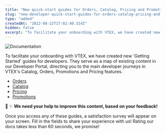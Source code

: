 ```yaml
---
title: "New quick-start guides for Orders, Catalog, Pricing and Promotions"
slug: "new-developer-quick-start-guides-for-orders-catalog-pricing-and-promotions"
type: "added"
createdAt: "2022-08-22T17:02:40.314Z"
hidden: false
excerpt: "To facilitate your onboarding with VTEX, we have created new 'Getting Started' guides for developers. They serve as a map of existing content in our Developer Portal, directing you to the main developer journeys in VTEX's Catalog, Orders, Promotions and Pricing features."
---
```


![Documentation](https://cdn.jsdelivr.net/gh/vtexdocs/dev-portal-content@main/images/new-developer-quick-start-guides-for-orders-catalog-pricing-and-promotions-0.png)

To facilitate your onboarding with VTEX, we have created new 'Getting Started' guides for developers. They serve as a map of existing content in our Developer Portal, directing you to the main developer journeys in VTEX's Catalog, Orders, Promotions and Pricing features.

- [Orders](https://developers.vtex.com/vtex-rest-api/docs/orders-overview)
- [Catalog](https://developers.vtex.com/vtex-rest-api/docs/catalog-overview)
- [Pricing](https://developers.vtex.com/vtex-rest-api/docs/pricing-overview)
- [Promotions](https://developers.vtex.com/vtex-rest-api/docs/promotions-overview)

📣  ✨ **We need your help to improve this content, based on your feedback!**

Once you access any of these guides, a satisfaction survey will appear on your screen. Fill in the fields to share your experience with us! Rating our docs takes less than 60 seconds, we promise!
